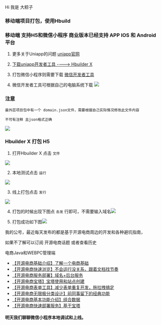 Hi 我是 大粽子

###  移动端项目打包，使用Hbuild

###  移动端 支持H5和微信小程序 商业版本已经支持 APP IOS 和 Android平台 

1. 更多关于Uniapp的问题 [uniapp官网](https://uniapp.dcloud.io/)

2. [下载uniapp开发者工具  ----> Hbuilder X](https://www.dcloud.io/hbuilderx.html)

3. 打包微信小程序则需要下载 [微信开发者工具](https://developers.weixin.qq.com/miniprogram/dev/devtools/stable.html)

4. 微信开发者工具可根据自己的电脑系统下载 ![](https://gitee.com/stivepeim/img4mk/raw/master/20210405204501.png)



###  注意

~~~
最外层项目包中有一个 domain.json文件，需要根据自己实际情况修改此文件内容

不可有注释 且json格式正确
~~~

![](https://gitee.com/stivepeim/img4mk/raw/master/20210405204642.png)



###  Hbuilder X 打包 H5

1. 打开Hbuilder X 点击  `文件 `

![](https://gitee.com/stivepeim/img4mk/raw/master/20210405204712.png)

2. 本地测试点击  `运行`

![](https://gitee.com/stivepeim/img4mk/raw/master/20210405204736.png)

3. 线上打包点击  `发行`

![](https://gitee.com/stivepeim/img4mk/raw/master/20210405204803.png)

4. 打包的时候出现下图点 `击发` 行即可，不需要输入域名![](https://gitee.com/stivepeim/img4mk/raw/master/20210405204831.png)

5. 打包成功如下图![](https://gitee.com/stivepeim/img4mk/raw/master/20210405204901.png)



我的公号，最近每天发布的都是基于开源电商周边的开发和各种避坑指南，

如果不了解可以订阅 开源电商话题 或者查看历史

电商Java和WEBPC管理端

- [【开源电商基础介绍】了解一个电商基础](https://mp.weixin.qq.com/s/d7TAOzcCtjpNwqqAeU8ftA)
- [【开源电商快速浏览】不会运行没关系，跟着文档找节奏](https://mp.weixin.qq.com/s/DrRn0Zx-WPMe_Ocg7Oo1MA)
- [【开源电商服务部署】域名+后台服务](https://mp.weixin.qq.com/s/s5CqqlcLrDsLY8NEU47_4w)
- [【开源电商宝塔】宝塔使用和站点创建](https://mp.weixin.qq.com/s/2TDLMvmZM1EXDnJ39kR6Qw)
- [【开源电商表单工具】减少表单重复开发，拖拉拽搞定](https://mp.weixin.qq.com/s/1an2WYS10rwtWzQobs34kQ)
- [【开源电商无限极分类设计】前同事留下的经典功能](https://mp.weixin.qq.com/s/e8TNaRpdX71C74O3BtBa7A)
- [【开源电商基本功能介绍】组合数据](https://mp.weixin.qq.com/s/naRUwGHY1bOn9UepeOErTg)
- [【开源电商快速部署服务】基于宝塔](https://mp.weixin.qq.com/s/VZ5zCuScA-zZzZCYxfxByA)

####  明天我们聊聊微信小程序本地调试和上线。